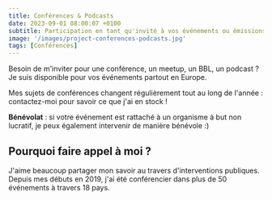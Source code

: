 ```yaml
---
title: Conférences & Podcasts
date: 2023-09-01 08:00:07 +0100
subtitle: Participation en tant qu'invité à vos événements ou émissions.
image: '/images/project-conferences-podcasts.jpg'
tags: [Conférences]
---
```


Besoin de m'inviter pour une conférence, un meetup, un BBL, un podcast ? Je suis disponible pour vos événements partout en Europe.

Mes sujets de conférences changent régulièrement tout au long de l'année : contactez-moi pour savoir ce que j'ai en stock !

**Bénévolat** : si votre événement est rattaché à un organisme à but non lucratif, je peux également intervenir de manière bénévole :)

## **Pourquoi faire appel à moi ?**

J'aime beaucoup partager mon savoir au travers d'interventions publiques. Depuis mes débuts en 2019, j'ai été conférencier dans plus de 50 événements à travers 18 pays.
